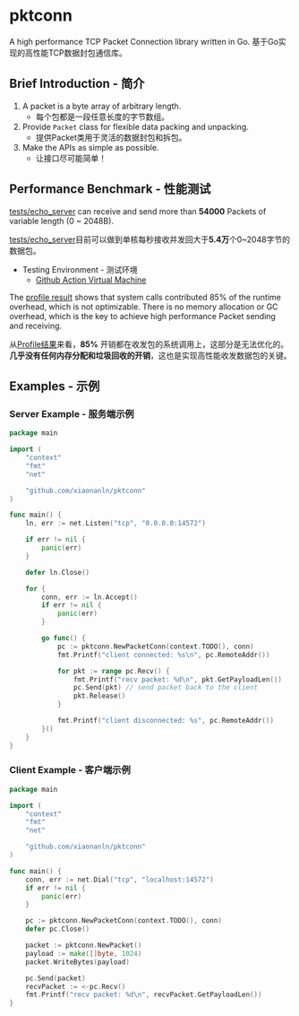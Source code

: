 # pktconn
A high performance TCP Packet Connection library written in Go.
基于Go实现的高性能TCP数据封包通信库。

## Brief Introduction - 简介

1. A packet is a byte array of arbitrary length. 
    - 每个包都是一段任意长度的字节数组。
2. Provide `Packet` class for flexible data packing and unpacking.
    - 提供Packet类用于灵活的数据封包和拆包。
3. Make the APIs as simple as possible.
    - 让接口尽可能简单！

## Performance Benchmark - 性能测试
[tests/echo_server](https://github.com/xiaonanln/pktconn/blob/master/examples/server/server.go) can receive and send more than **54000** Packets of variable length (0 ~ 2048B).

[tests/echo_server](https://github.com/xiaonanln/pktconn/blob/master/examples/server/server.go)目前可以做到单核每秒接收并发回大于**5.4万**个0~2048字节的数据包。

* Testing Environment - 测试环境
    * [Github Action Virtual Machine](https://docs.github.com/en/actions/reference/virtual-environments-for-github-hosted-runners#supported-runners-and-hardware-resources)

The [profile result](https://raw.githubusercontent.com/xiaonanln/pktconn/master/tests/profile.pdf) shows that system 
calls contributed 85% of the runtime overhead, which is not optimizable. 
There is no memory allocation or GC overhead, which is the key to achieve high performance Packet sending and receiving. 

从[Profile结果](https://raw.githubusercontent.com/xiaonanln/pktconn/master/tests/profile.pdf)来看，**85%** 开销都在收发包的系统调用上，这部分是无法优化的。**几乎没有任何内存分配和垃圾回收的开销**，这也是实现高性能收发数据包的关键。

## Examples - 示例

### Server Example - 服务端示例

```go 
package main

import (
	"context"
	"fmt"
	"net"

	"github.com/xiaonanln/pktconn"
)

func main() {
	ln, err := net.Listen("tcp", "0.0.0.0:14572")

	if err != nil {
		panic(err)
	}

	defer ln.Close()

	for {
		conn, err := ln.Accept()
		if err != nil {
			panic(err)
		}

		go func() {
			pc := pktconn.NewPacketConn(context.TODO(), conn)
			fmt.Printf("client connected: %s\n", pc.RemoteAddr())

			for pkt := range pc.Recv() {
				fmt.Printf("recv packet: %d\n", pkt.GetPayloadLen())
				pc.Send(pkt) // send packet back to the client
				pkt.Release()
			}

			fmt.Printf("client disconnected: %s", pc.RemoteAddr())
		}()
	}
}
```

### Client Example - 客户端示例

```go
package main

import (
	"context"
	"fmt"
	"net"

	"github.com/xiaonanln/pktconn"
)

func main() {
	conn, err := net.Dial("tcp", "localhost:14572")
	if err != nil {
		panic(err)
	}

	pc := pktconn.NewPacketConn(context.TODO(), conn)
	defer pc.Close()

	packet := pktconn.NewPacket()
	payload := make([]byte, 1024)
	packet.WriteBytes(payload)

	pc.Send(packet)
	recvPacket := <-pc.Recv()
	fmt.Printf("recv packet: %d\n", recvPacket.GetPayloadLen())
}
```